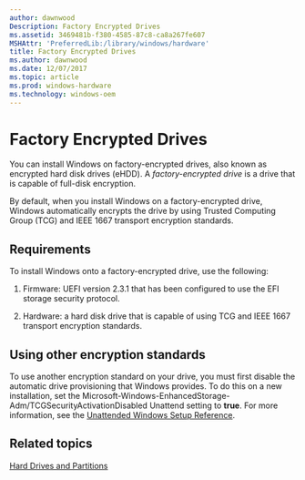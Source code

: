 ```yaml
---
author: dawnwood
Description: Factory Encrypted Drives
ms.assetid: 3469481b-f380-4585-87c8-ca8a267fe607
MSHAttr: 'PreferredLib:/library/windows/hardware'
title: Factory Encrypted Drives
ms.author: dawnwood
ms.date: 12/07/2017
ms.topic: article
ms.prod: windows-hardware
ms.technology: windows-oem
---
```


# Factory Encrypted Drives


You can install Windows on factory-encrypted drives, also known as encrypted hard disk drives (eHDD). A *factory-encrypted drive* is a drive that is capable of full-disk encryption.

By default, when you install Windows on a factory-encrypted drive, Windows automatically encrypts the drive by using Trusted Computing Group (TCG) and IEEE 1667 transport encryption standards.

## <span id="Requirements"></span><span id="requirements"></span><span id="REQUIREMENTS"></span>Requirements


To install Windows onto a factory-encrypted drive, use the following:

1.  Firmware: UEFI version 2.3.1 that has been configured to use the EFI storage security protocol.

2.  Hardware: a hard disk drive that is capable of using TCG and IEEE 1667 transport encryption standards.

## <span id="Using_other_encryption_standards"></span><span id="using_other_encryption_standards"></span><span id="USING_OTHER_ENCRYPTION_STANDARDS"></span>Using other encryption standards


To use another encryption standard on your drive, you must first disable the automatic drive provisioning that Windows provides. To do this on a new installation, set the Microsoft-Windows-EnhancedStorage-Adm/TCGSecurityActivationDisabled Unattend setting to **true**. For more information, see the [Unattended Windows Setup Reference](https://msdn.microsoft.com/library/windows/hardware/dn923277).

## <span id="related_topics"></span>Related topics


[Hard Drives and Partitions](https://docs.microsoft.com/en-us/windows-hardware/manufacture/desktop/hard-drives-and-partitions)

 

 






